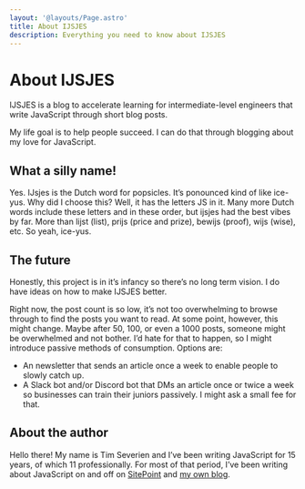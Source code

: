 ```yaml
---
layout: '@layouts/Page.astro'
title: About IJSJES
description: Everything you need to know about IJSJES
---
```


# About IJSJES

IJSJES is a blog to accelerate learning for intermediate-level engineers that write JavaScript through short blog posts.

My life goal is to help people succeed. I can do that through blogging about my love for JavaScript.

## What a silly name!

Yes. <span lang="nl">IJsjes</span> is the Dutch word for popsicles. It’s ponounced kind of like ice-yus. Why did I choose this? Well, it has the letters JS in it. Many more Dutch words include these letters and in these order, but <span lang="nl">ijsjes</span> had the best vibes by far. More than <span lang="nl">lijst</span> (list), <span lang="nl">prijs</span> (price and prize), <span lang="nl">bewijs</span> (proof), <span lang="nl">wijs</span> (wise), etc. So yeah, ice-yus.

## The future

Honestly, this project is in it’s infancy so there’s no long term vision. I do have ideas on how to make IJSJES better.

Right now, the post count is so low, it’s not too overwhelming to browse through to find the posts you want to read. At some point, however, this might change. Maybe after 50, 100, or even a 1000 posts, someone might be overwhelmed and not bother. I’d hate for that to happen, so I might introduce passive methods of consumption. Options are:

- An newsletter that sends an article once a week to enable people to slowly catch up.
- A Slack bot and/or Discord bot that DMs an article once or twice a week so businesses can train their juniors passively. I might ask a small fee for that.

## About the author

Hello there! My name is Tim Severien and I’ve been writing JavaScript for 15 years, of which 11 professionally. For most of that period, I’ve been writing about JavaScript on and off on [SitePoint](https://www.sitepoint.com) and [my own blog](https://timseverien.com).
